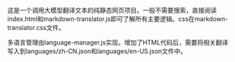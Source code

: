 这是一个调用大模型翻译文本的纯静态网页项目。一般不需要搜索，直接阅读index.html和markdown-translator.js即可了解所有主要逻辑。css在markdown-translator.css文件。

多语言管理由language-manager.js实现。增加了HTML代码后，需要将相关翻译写入到languages/zh-CN.json和languages/en-US.json文件中。
